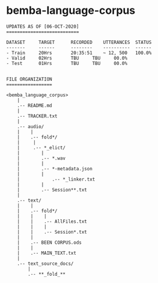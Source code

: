 # bemba-language-corpus


	UPDATES AS OF [06-OCT-2020]
	===========================
	
	DATASET		TARGET		RECORDED	UTTERANCES	STATUS			
	-------		------		--------	----------	------
	- Train		20Hrs		20:35:51	~ 12, 500	100.0%		
	- Valid		02Hrs		TBU		TBU		00.0%
	- Test		01Hrs		TBU		TBU		00.0%
	
	
	FILE ORGANIZATION
	=================
	
	<bemba_language_corpus>
		|
		.-- README.md
		|
		.-- TRACKER.txt
		|
		.-- audio/
		|    |
		|    .-- fold*/
		|	  |
		|	  .-- *_elict/
		|		 |
		|		 .-- *.wav
		|		 |
		|		 .-- *-metadata.json
		|		 |
		|	      	 .-- *_linker.txt
		|		 |
		|		 .-- Session**.txt
		|        
		.-- text/
		|    |
		|    .-- fold*/
		|    |    |
		|    |    .-- AllFiles.txt
		|    |    |
		|    |    .-- Session*.txt
		|    | 
		|    .-- BEEN CORPUS.ods
		|    |    
		|    .-- MAIN_TEXT.txt
		|
		.-- text_source_docs/
			|
			.-- **_fold_**
